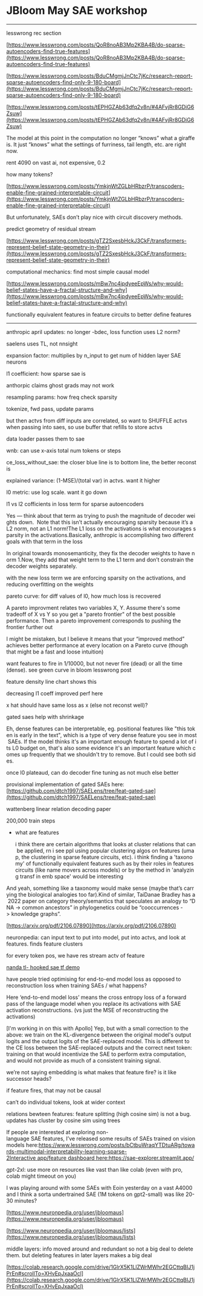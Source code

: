# JBloom May SAE workshop

---

lesswrong rec section

[https://www.lesswrong.com/posts/QoR8noAB3Mp2KBA4B/do-sparse-autoencoders-find-true-features](https://www.lesswrong.com/posts/QoR8noAB3Mp2KBA4B/do-sparse-autoencoders-find-true-features)

[https://www.lesswrong.com/posts/BduCMgmjJnCtc7jKc/research-report-sparse-autoencoders-find-only-9-180-board](https://www.lesswrong.com/posts/BduCMgmjJnCtc7jKc/research-report-sparse-autoencoders-find-only-9-180-board)

[https://www.lesswrong.com/posts/tEPHGZAb63dfq2v8n/#4AFvjRr8GDiG6Zsuw](https://www.lesswrong.com/posts/tEPHGZAb63dfq2v8n/#4AFvjRr8GDiG6Zsuw)

The model at this point in the computation no longer “knows” what a giraffe is. It just “knows” what the settings of furriness, tail length, etc. are right now.

rent 4090 on vast ai, not expensive, 0.2

how many tokens?

[https://www.lesswrong.com/posts/YmkjnWtZGLbHRbzrP/transcoders-enable-fine-grained-interpretable-circuit](https://www.lesswrong.com/posts/YmkjnWtZGLbHRbzrP/transcoders-enable-fine-grained-interpretable-circuit)

But unfortunately, SAEs don’t play nice with circuit discovery methods. 

predict geometry of residual stream

[https://www.lesswrong.com/posts/gTZ2SxesbHckJ3CkF/transformers-represent-belief-state-geometry-in-their](https://www.lesswrong.com/posts/gTZ2SxesbHckJ3CkF/transformers-represent-belief-state-geometry-in-their)

computational mechanics: find most simple causal model

[https://www.lesswrong.com/posts/mBw7nc4ipdyeeEpWs/why-would-belief-states-have-a-fractal-structure-and-why](https://www.lesswrong.com/posts/mBw7nc4ipdyeeEpWs/why-would-belief-states-have-a-fractal-structure-and-why)

functionally equivalent features in feature circuits to better define features

---

anthropic april updates: no longer -bdec, loss function uses L2 norm?

saelens uses TL, not nnsight

expansion factor: multiplies by n_input to get num of hidden layer SAE neurons

l1 coefficient: how sparse sae is

anthorpic claims ghost grads may not work

resampling params: how freq check sparsity

tokenize, fwd pass, update params

but then actvs from diff inputs are correlated, so want to SHUFFLE actvs when passing into saes, so use buffer that refills to store actvs 

data loader passes them to sae

wnb: can use x-axis total num tokens or steps

ce_loss_without_sae: the closer blue line is to bottom line, the better reconst is

explained variance: (1-MSE)/(total var) in actvs. want it higher

l0 metric: use log scale. want it go down

l1 vs l2 cofficients in loss term for sparse autoencoders

Yes — think about that term as trying to push the magnitude of decoder weights down.  Note that this isn’t actually encouraging sparsity because it’s a L2 norm, not an L1 norm!The L1 loss on the activations is what encourages sparsity in the activations.Basically, anthropic is accomplishing two different goals with that term in the loss

In original towards monosemanticity, they fix the decoder weights to have norm 1.Now, they add that weight term to the L1 term and don’t constrain the decoder weights separately.

with the new loss term we are enforcing sparsity on the activations, and reducing overfitting on the weights

pareto curve: for diff values of l0, how much loss is recovered

A pareto improvment relates two variables X, Y.  Assume there's some tradeoff of X vs Y so you get a "pareto frontier" of the best possible performance. Then a pareto improvement corresponds to pushing the frontier further out

I might be mistaken, but I believe it means that your “improved method” achieves better performance at every location on a Pareto curve (though that might be a fast and loose intuition)

want features to fire in 1/10000, but not never fire (dead) or all the time (dense). see green curve in bloom lesswrong post

feature density line chart shows this 

decreasing l1 coeff improved perf here

x hat should have same loss as x (else not reconst well)?

gated saes help with shrinkage

Eh, dense features can be interpretable, eg. positional features like "this token is early in the text", which is a type of very dense feature you see in most SAEs. If the model thinks it's an important enough feature to spend a lot of its L0 budget on, that's also some evidence it's an important feature which comes up frequently that we shouldn't try to remove. But I could see both sides.

once l0 plateaud, can do decoder fine tuning as not much else better

provisional implementation of gated SAEs here: [https://github.com/dtch1997/SAELens/tree/feat-gated-sae](https://github.com/dtch1997/SAELens/tree/feat-gated-sae)

 wattenberg linear relation decoding paper

200,000 train steps

- what are features
    
    i think there are certain algorithms that looks at cluster relations that can be applied, rn i see ppl using popular clustering algos on features (umap, the clustering in sparse feature circuits, etc). i think finding a 'taxonomy' of functionally equivalent features such as by their roles in features circuits (like name movers across models) or by the method in 'analyzing transf in emb space' would be interesting
    

And yeah, something like a taxonomy would make sense (maybe that’s carrying the biological analogies too far).Kind of similar, TaiDanae Bradley has a 2022 paper on category theory/semantics that speculates an analogy to “DNA -> common ancestors” in phylogenetics could be “cooccurrences -> knowledge graphs”.

[https://arxiv.org/pdf/2106.07890](https://arxiv.org/pdf/2106.07890)

neuronpedia: can input text to put into model, put into actvs, and look at features. finds feature clusters

for every token pos, we have res stream actv of feature

[nanda tl- hooked sae tf demo](https://colab.research.google.com/github/neelnanda-io/TransformerLens/blob/hooked-sae-transformer/demos/HookedSAETransformerDemo.ipynb#scrollTo=okIPK_EvZ6Ag)

have people tried optimising for end-to-end model loss as opposed to reconstruction loss when training SAEs / what happens?

Here ‘end-to-end model loss’ means the cross entropy loss of a forward pass of the language model when you replace its activations with SAE activation reconstructions. (vs just the MSE of reconstructing the activations)

[I'm working in on this with Apollo] Yep, but with a small correction to the above: we train on the KL-divergence between the original model's output logits and the output logits of the SAE-replaced model. This is different to the CE loss between the SAE-replaced outputs and the correct next token: training on that would incentivize the SAE to perform extra computation, and would not provide as much of a consistent training signal.

we’re not saying embedding is what makes that feature fire? is it like successor heads?

if feature fires, that may not be causal

can’t do individual tokens, look at wider context

relations bewteen features: feature splitting (high cosine sim) is not a bug. updates has cluster by cosine sim using trees

If people are interested at exploring non-language SAE features, I’ve released some results of SAEs trained on vision models here:https://www.lesswrong.com/posts/bCtbuWraqYTDtuARg/towards-multimodal-interpretability-learning-sparse-2Interactive app/feature dashboard here:https://sae-explorer.streamlit.app/

gpt-2xl: use more on resources like vast than like colab (even with pro, colab might timeout on you)

I was playing around with some SAEs with Eoin yesterday on a vast A4000 and I think a sorta undertrained SAE (1M tokens on gpt2-small) was like 20-30 minutes?

[https://www.neuronpedia.org/user/jbloomaus](https://www.neuronpedia.org/user/jbloomaus)

[https://www.neuronpedia.org/user/jbloomaus/lists](https://www.neuronpedia.org/user/jbloomaus/lists)

middle layers: info moved around and redundant so not a big deal to delete them. but deleting features in later layers makes a big deal

[https://colab.research.google.com/drive/1GlrX5K1LlZWrMWhr2EGCttqBIJ1jPrEn#scrollTo=XHvEpJxaaOcl](https://colab.research.google.com/drive/1GlrX5K1LlZWrMWhr2EGCttqBIJ1jPrEn#scrollTo=XHvEpJxaaOcl)